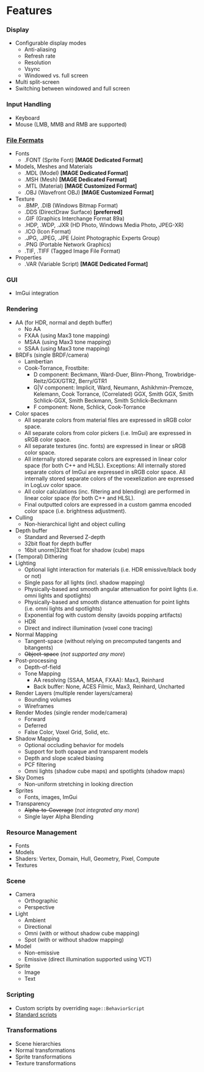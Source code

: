 # Features

### Display
* Configurable display modes
  * Anti-aliasing
  * Refresh rate
  * Resolution
  * Vsync
  * Windowed vs. full screen
* Multi split-screen
* Switching between windowed and full screen

### Input Handling
* Keyboard
* Mouse (LMB, MMB and RMB are supported)

### [File Formats](https://github.com/matt77hias/MAGE/blob/master/meta/file-formats.md)
* Fonts
  * .FONT (Sprite Font) **[MAGE Dedicated Format]**
* Models, Meshes and Materials
  * .MDL  (Model) **[MAGE Dedicated Format]**
  * .MSH  (Mesh)  **[MAGE Dedicated Format]**
  * .MTL  (Material) **[MAGE Customized Format]**
  * .OBJ  (Wavefront OBJ) **[MAGE Customized Format]**
* Texture
  * .BMP, .DIB  (Windows Bitmap Format)
  * .DDS  (DirectDraw Surface) **[preferred]**
  * .GIF  (Graphics Interchange Format 89a)
  * .HDP, .WDP, .JXR  (HD Photo, Windows Media Photo, JPEG-XR)
  * .ICO  (Icon Format)
  * .JPG, .JPEG, .JPE (Joint Photographic Experts Group)
  * .PNG  (Portable Network Graphics)
  * .TIF, .TIFF (Tagged Image File Format)
* Properties
  * .VAR   (Variable Script) **[MAGE Dedicated Format]**

### GUI
* ImGui integration

### Rendering
* AA (for HDR, normal and depth buffer)
  * No AA
  * FXAA (using Max3 tone mapping)
  * MSAA (using Max3 tone mapping)
  * SSAA (using Max3 tone mapping)
* BRDFs (single BRDF/camera)
  * Lambertian
  * Cook-Torrance, Frostbite:
     * D component: Beckmann, Ward-Duer, Blinn-Phong, Trowbridge-Reitz/GGX/GTR2, Berry/GTR1
     * G|V component: Implicit, Ward, Neumann, Ashikhmin-Premoze, Kelemann, Cook Torrance, (Correlated) GGX, Smith GGX, Smith Schlick-GGX, Smith Beckmann, Smith Schlick-Beckmann
     * F component: None, Schlick, Cook-Torrance
* Color spaces
  * All separate colors from material files are expressed in sRGB color space.
  * All separate colors from color pickers (i.e. ImGui) are expressed in sRGB color space.
  * All separate textures (inc. fonts) are expressed in linear or sRGB color space.
  * All internally stored separate colors are expressed in linear color space (for both C++ and HLSL).
    Exceptions: All internally stored separate colors of ImGui are expressed in sRGB color space. 
    All internally stored separate colors of the voexelization are expressed in LogLuv color space.
  * All color calculations (inc. filtering and blending) are performed in linear color space (for both C++ and HLSL).
  * Final outputted colors are expressed in a custom gamma encoded color space (i.e. brightness adjustment).
* Culling
  * Non-hierarchical light and object culling
* Depth buffer
  * Standard and Reversed Z-depth
  * 32bit float for depth buffer
  * 16bit unorm|32bit float for shadow (cube) maps
* (Temporal) Dithering
* Lighting
  * Optional light interaction for materials (i.e. HDR emissive/black body or not)
  * Single pass for all lights (incl. shadow mapping)
  * Physically-based and smooth angular attenuation for point lights (i.e. omni lights and spotlights)
  * Physically-based and smooth distance attenuation for point lights (i.e. omni lights and spotlights)
  * Exponential fog with custom density (avoids popping artifacts)
  * HDR
  * Direct and indirect illumination (voxel cone tracing)
* Normal Mapping
  * Tangent-space (without relying on precomputed tangents and bitangents)
  * ~~Object-space~~ (*not supported any more*)
* Post-processing
  * Depth-of-field
  * Tone Mapping
    * AA resolving (SSAA, MSAA, FXAA): Max3, Reinhard
    * Back buffer: None, ACES Filmic, Max3, Reinhard, Uncharted
* Render Layers (multiple render layers/camera)
  * Bounding volumes
  * Wireframes
* Render Modes (single render mode/camera)
  * Forward
  * Deferred
  * False Color, Voxel Grid, Solid, etc.
* Shadow Mapping
  * Optional occluding behavior for models
  * Support for both opaque and transparent models
  * Depth and slope scaled biasing
  * PCF filtering
  * Omni lights (shadow cube maps) and spotlights (shadow maps)
* Sky Domes
  * Non-uniform stretching in looking direction
* Sprites
  * Fonts, images, ImGui
* Transparency
  * ~~Alpha-to-Coverage~~ (*not integrated any more*)
  * Single layer Alpha Blending

### Resource Management
* Fonts
* Models
* Shaders: Vertex, Domain, Hull, Geometry, Pixel, Compute
* Textures

### Scene
* Camera
  * Orthographic
  * Perspective
* Light
  * Ambient
  * Directional
  * Omni (with or without shadow cube mapping)
  * Spot (with or without shadow mapping)
* Model
  * Non-emissive
  * Emissive (direct illumination supported using VCT)
* Sprite
  * Image
  * Text
  
### Scripting
* Custom scripts by overriding `mage::BehaviorScript`
* [Standard scripts](standard-scripts.md)

### Transformations
* Scene hierarchies
* Normal transformations
* Sprite transformations
* Texture transformations
